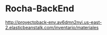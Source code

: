 # Rocha-BackEnd
http://proyectoback-env.av6dmn2nyi.us-east-2.elasticbeanstalk.com/inventario/materiales

